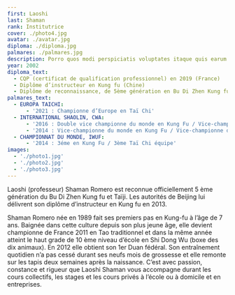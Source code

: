 ```yaml
---
first: Laoshi
last: Shaman
rank: Institutrice
cover: ./photo4.jpg
avatar: ./avatar.jpg
diploma: ./diploma.jpg
palmares: ./palmares.jpg
description: Porro quos modi perspiciatis voluptates itaque quis earum. Velit quisquam est iusto, cumque error sunt unde consectetur corrupti maxime laudantium omnis, ab sit tempore quibusdam! Laborum, similique? Sunt, deleniti quo!
year: 2002
diploma_text:
  - CQP (certificat de qualification professionnel) en 2019 (France)
  - Diplôme d’instructeur en Kung fu (Chine)
  - Diplôme de reconnaissance, de 5ème génération en Bu Di Zhen Kung fu et Taïji (Chine)
palmares_text:
  - EUROPA TAICHI:
      - '2021 : Championne d’Europe en Taï Chi'
  - INTERNATIONAL SHAOLIN, CWA:
      - '2016 : Double vice championne du monde en Kung Fu / Vice-championne du monde Taï Chi équipe'
      - '2014 : Vice-championne du monde en Kung Fu / Vice-championne du monde Taï Chi équipe'
  - CHAMPIONNAT DU MONDE, IWUF:
      - '2014 : 3éme en Kung Fu / 3ème Taï Chi équipe'
images:
  - './photo1.jpg'
  - './photo2.jpg'
  - './photo3.jpg'
---
```


Laoshi (professeur) Shaman Romero est reconnue officiellement 5 ème génération du Bu Di Zhen Kung fu et Taïji. Les autorités de Beijing lui délivrent son diplôme d’instructeur en Kung fu en 2013.

Shaman Romero née en 1989 fait ses premiers pas en Kung-fu à l’âge de 7 ans. Baignée dans cette culture depuis son plus jeune âge, elle devient championne de France 2011 en Tao traditionnel et dans la même année atteint le haut grade de 10 ème niveau d’école en Shi Dong Wu (boxe des dix animaux). En 2012 elle obtient son 1er Duan fédéral. Son entraînement quotidien n’a pas cessé durant ses neufs mois de grossesse et elle remonte sur les tapis deux semaines après la naissance. C’est avec passion, constance et rigueur que Laoshi Shaman vous accompagne durant les cours collectifs, les stages et les cours privés à l’école ou à domicile et en entreprises.
